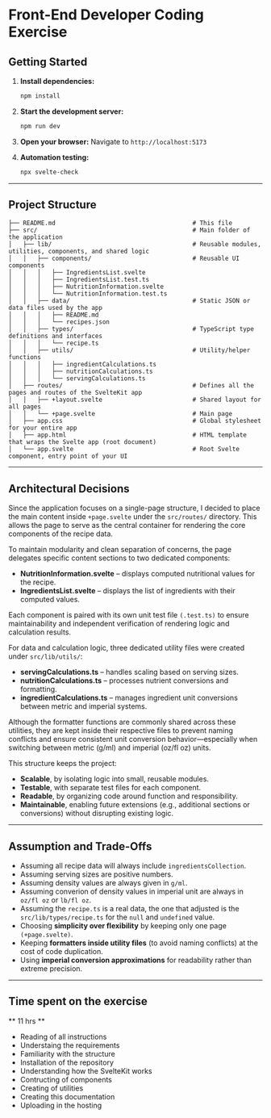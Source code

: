 # Front-End Developer Coding Exercise

## Getting Started

1. **Install dependencies:**
   ```bash
   npm install
   ```

2. **Start the development server:**
   ```bash
   npm run dev
   ```

3. **Open your browser:**
   Navigate to `http://localhost:5173`

2. **Automation testing:**
   ```bash
   npx svelte-check
   ```

---

## Project Structure

```
├── README.md                                      # This file
├── src/                                           # Main folder of the application
│   ├── lib/                                       # Reusable modules, utilities, components, and shared logic
│   │   ├── components/                            # Reusable UI components
│   │   │   ├── IngredientsList.svelte
│   │   │   ├── IngredientsList.test.ts
│   │   │   ├── NutritionInformation.svelte
│   │   │   └── NutritionInformation.test.ts
│   │   ├── data/                                  # Static JSON or data files used by the app
│   │   │   ├── README.md
│   │   │   └── recipes.json
│   │   ├── types/                                 # TypeScript type definitions and interfaces
│   │   │   └── recipe.ts
│   │   ├── utils/                                 # Utility/helper functions
│   │   │   ├── ingredientCalculations.ts
│   │   │   ├── nutritionCalculations.ts
│   │   │   └── servingCalculations.ts
│   ├── routes/                                    # Defines all the pages and routes of the SvelteKit app
│   │   ├── +layout.svelte                         # Shared layout for all pages
│   │   └── +page.svelte                           # Main page
│   ├── app.css                                    # Global stylesheet for your entire app
│   ├── app.html                                   # HTML template that wraps the Svelte app (root document)
│   └── app.svelte                                 # Root Svelte component, entry point of your UI
```

---

## Architectural Decisions

Since the application focuses on a single-page structure, I decided to place the main content inside `+page.svelte` under the `src/routes/` directory. This allows the page to serve as the central container for rendering the core components of the recipe data.

To maintain modularity and clean separation of concerns, the page delegates specific content sections to two dedicated components:
- **NutritionInformation.svelte** – displays computed nutritional values for the recipe.
- **IngredientsList.svelte** – displays the list of ingredients with their computed values.

Each component is paired with its own unit test file `(.test.ts)` to ensure maintainability and independent verification of rendering logic and calculation results.

For data and calculation logic, three dedicated utility files were created under `src/lib/utils/`:
- **servingCalculations.ts** – handles scaling based on serving sizes.
- **nutritionCalculations.ts** – processes nutrient conversions and formatting.
- **ingredientCalculations.ts** – manages ingredient unit conversions between metric and imperial systems.

Although the formatter functions are commonly shared across these utilities, they are kept inside their respective files to prevent naming conflicts and ensure consistent unit conversion behavior—especially when switching between metric (g/ml) and imperial (oz/fl oz) units.

This structure keeps the project:
- **Scalable**, by isolating logic into small, reusable modules.
- **Testable**, with separate test files for each component.
- **Readable**, by organizing code around function and responsibility.
- **Maintainable**, enabling future extensions (e.g., additional sections or conversions) without disrupting existing logic.

---

## Assumption and Trade-Offs
- Assuming all recipe data will always include `ingredientsCollection`.
- Assuming serving sizes are positive numbers.
- Assuming density values are always given in `g/ml`.
- Assuming converion of density values in imperial unit are always in `oz/fl oz` or `lb/fl oz`.
- Assuming the `recipe.ts` is a real data, the one that adjusted is the `src/lib/types/recipe.ts` for the `null` and `undefined` value.
- Choosing **simplicity over flexibility** by keeping only one page `(+page.svelte)`.
- Keeping **formatters inside utility files** (to avoid naming conflicts) at the cost of code duplication.
- Using **imperial conversion approximations** for readability rather than extreme precision.

---

## Time spent on the exercise

** 11 hrs **

- Reading of all instructions
- Understaing the requirements
- Familiarity with the structure
- Installation of the repository
- Understanding how the SvelteKit works
- Contructing of components
- Creating of utilities
- Creating this documentation
- Uploading in the hosting